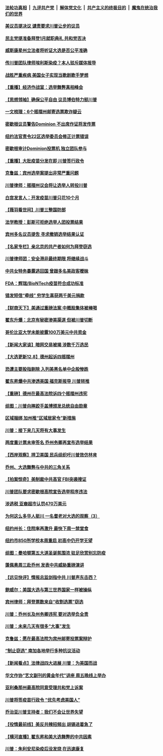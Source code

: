 ####  [法轮功真相](../../../../basic/blob/master/README.md?t=12090731) &nbsp;|&nbsp; [九评共产党](../../../../9ping.md/blob/master/README.md?t=12090731) &nbsp;|&nbsp; [解体党文化](../../../../jtdwh.md/blob/master/README.md?t=12090731)  &nbsp;|&nbsp; [共产主义的终极目的](../../../../gczydzjmd.md/blob/master/README.md?t=12090731) &nbsp;|&nbsp; [魔鬼在统治我们的世界](../../../../mgztzwmdsj.md/blob/master/README.md?t=12090731) 

#### [美议员提决议 谴责要求川普让步的议员](../pages/nsc412/n12604758.md?t=12090731) 

#### [民主党提准备拜登1月就职典礼 共和党否决](../pages/nsc412/n12604725.md?t=12090731) 

#### [威斯康星州立法者将听证大选是否公平准确](../pages/nsc412/n12604810.md?t=12090731) 

#### [传川普团队律师埃利斯染疫？本人驳斥媒体报导](../pages/nsc412/n12604695.md?t=12090731) 

#### [战胜严重疾病 美国女子实现当歌剧歌手梦想](../pages/nsc412/n12604090.md?t=12090731) 

#### [【重播】经济作战室：选举舞弊真相峰会](../pages/nsc412/n12603146.md?t=12090731) 

#### [【思想领袖】确保公平自由 议员博伯特力挺川普](../pages/nsc412/n12604115.md?t=12090731) 

#### [一文梳理：6个摇摆州邮寄选票欺诈疑云](../pages/nsc412/n12604584.md?t=12090731) 

#### [密歇根议员警告Dominion 不出席作证将发传票](../pages/nsc412/n12604640.md?t=12090731) 

#### [纽约法官责令22区选举委员会修正计票错误](../pages/nsc412/n12604559.md?t=12090731) 

#### [密歇根审计Dominion投票机 独立团队参与](../pages/nsc412/n12604574.md?t=12090731) 

#### [【重播】大批疫苗分发在即 川普签行政令](../pages/nsc412/n12604307.md?t=12090731) 

#### [克鲁兹：宾州选举案提出非常严重问题](../pages/nsc412/n12604486.md?t=12090731) 

#### [川普律师：摇摆州议会将让选举人转投川普](../pages/nsc412/n12604500.md?t=12090731) 

#### [白宫发言人：开发疫苗川普只花10个月](../pages/nsc412/n12604420.md?t=12090731) 

#### [【薇羽看世间】川普三整国防部](../pages/nsc412/n12604390.md?t=12090731) 

#### [法学教授：彭斯可拒绝选举人团投票结果](../pages/nsc412/n12604475.md?t=12090731) 

#### [宾州多名议员提吿 寻求撤销选举结果认证](../pages/nsc412/n12604453.md?t=12090731) 

#### [【名家专栏】亲北京的共产者如何为拜登窃选](../pages/nsc412/n12604113.md?t=12090731) 

#### [川普律师团：安全港非最终期限 将继续战斗](../pages/nsc412/n12604231.md?t=12090731) 

#### [中共女特务暴露逃回国 曾跟多名美政客暧昧](../pages/nsc412/n12604360.md?t=12090731) 

#### [FDA：辉瑞/BioNTech疫苗符合成功标准](../pages/nsc412/n12604224.md?t=12090731) 

#### [错发短信“牵线” 穷学生喜获两千美元捐款](../pages/nsc412/n12603162.md?t=12090731) 

#### [【财商天下】美通过重磅法案 中概股集体被棒喝](../pages/nsc412/n12604326.md?t=12090731) 

#### [翟东升爆：北京有秘密渗美渠道 但被川普切断](../pages/nsc412/n12604206.md?t=12090731) 

#### [哥伦比亚大学未能披露100万美元中共资金](../pages/nsc412/n12604043.md?t=12090731) 

#### [【新闻大家谈】暗网交易被揭 涉数千万选民](../pages/nsc412/n12604170.md?t=12090731) 

#### [【大选更新12.8】德州起诉四摇摆州](../pages/nsc412/n12603635.md?t=12090731) 

#### [恐遭主要股指剔除 入列美黑名单中企股惨跌](../pages/nsc412/n12603715.md?t=12090731) 

#### [翟东昇爆中共渗透美国 福克斯报导 川普转推](../pages/nsc412/n12603896.md?t=12090731) 

#### [【重磅】德州在最高法院诉四个摇摆州违宪](../pages/nsc412/n12603936.md?t=12090731) 

#### [组图：川普向摔跤手盖博颁发总统自由勋章](../pages/nsc412/n12603469.md?t=12090731) 

#### [区域捆绑  加州推“区域居家令”新措施](../pages/nsc412/n12603544.md?t=12090731) 

#### [川普：接下来几天将有大事发生](../pages/nsc412/n12603341.md?t=12090731) 

#### [两度重计票未审签名 乔州务卿再宣布选举结果](../pages/nsc412/n12603517.md?t=12090731) 

#### [【西岸观察】捍卫美国 民兵组织吁川普效仿林肯](../pages/nsc412/n12603026.md?t=12090731) 

#### [乔州、大选舞弊与中共的三角关系](../pages/nsc412/n12602539.md?t=12090731) 

#### [【拍案惊奇】美制裁中共高官 FBI突袭搜证](../pages/nsc412/n12603115.md?t=12090731) 

#### [川普团队要求密歇根高院宣告选举程序违法](../pages/nsc412/n12603141.md?t=12090731) 

#### [涉逃税 亚裔超市认罚470万美元](../pages/nsc412/n12603047.md?t=12090731) 

#### [为何这么多华人挺川 一名耆老对大选的观察（3）](../pages/nsc412/n12602187.md?t=12090731) 

#### [纽约州长：住院率再激升 最快下周一禁堂食](../pages/nsc412/n12603066.md?t=12090731) 

#### [纽约市850所学校本周重启 初高中仍开学无望](../pages/nsc412/n12603061.md?t=12090731) 

#### [组图：曼哈顿第五大道圣诞氛围浓 驻足欣赏别忘防疫](../pages/nsc412/n12602948.md?t=12090731) 

#### [蓬佩奥周三赴乔州 发表中共威胁重磅演讲](../pages/nsc412/n12602837.md?t=12090731) 

#### [【远见快评】情报总监剑指中共 川普声东击西？](../pages/nsc412/n12602708.md?t=12090731) 

#### [鲍威尔：美国大选与第三世界国家一样被操纵](../pages/nsc412/n12602813.md?t=12090731) 

#### [宾州律师：拜登票数来自“收割选票”窃选](../pages/nsc412/n12602684.md?t=12090731) 

#### [川普：乔州长及州务卿违宪 要对选举负全责](../pages/nsc412/n12602733.md?t=12090731) 

#### [川普：未来几天有很多“大事”发生](../pages/nsc412/n12602384.md?t=12090731) 

#### [克鲁兹：愿在最高法院为宾州邮寄投票案辩护](../pages/nsc412/n12602727.md?t=12090731) 

#### [“制止窃选” 南加各地举行多种抗议活动](../pages/nsc412/n12602583.md?t=12090731) 

#### [【新闻看点】法律战四大进展 川普：为美国而战](../pages/nsc412/n12602304.md?t=12090731) 

#### [华文作协“艺文副刊的黄金年代”讲座  周五晚线上举办](../pages/nsc412/n12602347.md?t=12090731) 

#### [亚利桑那州最高院同意受理共和党上诉案](../pages/nsc412/n12602506.md?t=12090731) 

#### [川普将签疫苗行政令 “优先考虑美国人”](../pages/nsc412/n12602495.md?t=12090731) 

#### [乔治亚川普支持者：我们不会让世界失望](../pages/nsc412/n12602493.md?t=12090731) 

#### [【役情最前线】美反共辣招频出 胡锡进着急了](../pages/nsc412/n12601937.md?t=12090731) 

#### [【横河直播】翟东昇和美大选舞弊的中共因素](../pages/nsc412/n12602463.md?t=12090731) 

#### [川普：朱利安尼染疫后没发烧 在迅速康复](../pages/nsc412/n12602263.md?t=12090731) 

